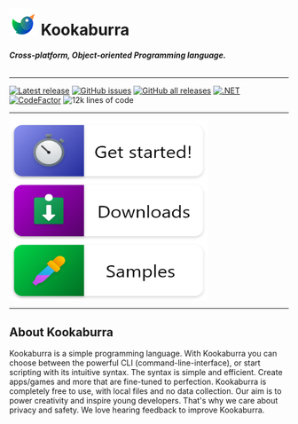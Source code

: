 <style>
.md-footer__inner {
    visibility: hidden;
    overflow: auto;
}

.md-nav--primary .md-nav__link[for=__toc] ~ .md-nav {
    display: none;
  }

 .md-grid {
    max-width: 1440px;
 }
</style>

# ![Logo](https://raw.githubusercontent.com/AZProductions/Kookaburra/main/.github/icons/cover_art.png) **Kookaburra**

###### ***Cross-platform, Object-oriented Programming language.***
----

[![Latest release](https://img.shields.io/github/v/release/azproductions/kookaburra?include_prereleases)](https://github.com/AZProductions/Kookaburra/releases)
[![GitHub issues](https://img.shields.io/github/issues/azproductions/kookaburra)](https://github.com/AZProductions/Kookaburra/issues)
[![GitHub all releases](https://img.shields.io/github/downloads/azproductions/kookaburra/total)](https://github.com/AZProductions/Kookaburra/releases)
[![.NET](https://github.com/AZProductions/Kookaburra/actions/workflows/dotnet.yml/badge.svg?branch=main)](https://github.com/AZProductions/Kookaburra/actions/workflows/dotnet.yml)
[![CodeFactor](https://www.codefactor.io/repository/github/azproductions/kookaburra/badge)](https://www.codefactor.io/repository/github/azproductions/kookaburra)
![12k lines of code](https://img.shields.io/tokei/lines/github/azproductions/kookaburra)

----

<a href='tutorials/getting started'><img src='https://raw.githubusercontent.com/AZProductions/Kookaburra/main/docs-img/button_badge2.png' alt='Github link badge' style="vertical-align:middle" center width="358" height="108" class="center"/></a>
<a href='https://github.com/AZProductions/Kookaburra/releases/'><img src='https://raw.githubusercontent.com/AZProductions/Kookaburra/main/docs-img/button_badge3.png' alt='Mirror link badge' style="vertical-align:middle" center width="358" height="108" class="center"/></a>
<a href='https://github.com/AZProductions/Kookaburra/tree/main/snippets'><img src='https://raw.githubusercontent.com/AZProductions/Kookaburra/main/docs-img/button_badge1.png' alt='MS-Store link badge' style="vertical-align:middle" center width="358" height="108" class="center"/></a>

----
## **About Kookaburra**
Kookaburra is a simple programming language. With Kookaburra you can choose between the powerful CLI (command-line-interface), or start scripting with its intuitive syntax. The syntax is simple and efficient. Create apps/games and more that are fine-tuned to perfection. Kookaburra is completely free to use, with local files and no data collection. Our aim is to power creativity and inspire young developers. That's why we care about privacy and safety. We love hearing feedback to improve Kookaburra.